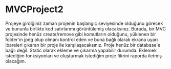 # MVCProject2

Projeye girdiğiniz zaman projenin başlangıç seviyesinde olduğunu görecek ve bununla birlikte kod satırlarımı görüntülemiş olacaksınız. 
Burada, bir MVC projesinde henüz create/remove gibi komutların olduğunu, yüklenen bir folder'ın jpeg olup olmanı kontrol eden ve buna bağlı olarak ekrana uyarı ibareleri çıkaran bir proje ile karşılaşacaksınız. 
Proje henüz bir database'e bağlı değil. Static olarak ekleme ve çıkarma yapabilir durumda.
Eklemek istediğim fonksiyonları ve oluşturmak istediğim proje fikrini raporda iletmiş olacağım. 
